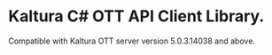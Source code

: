 # Kaltura C# OTT API Client Library.
Compatible with Kaltura OTT server version 5.0.3.14038 and above.
